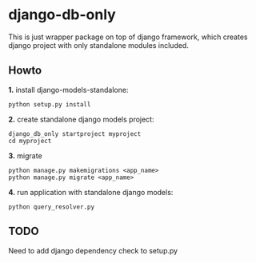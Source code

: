 # django-db-only

This is just wrapper package on top of django framework, which creates django project with only standalone modules included.

## Howto
**1.** install django-models-standalone: 

`python setup.py install`

**2.** create standalone django models project:

```
django_db_only startproject myproject
cd myproject
```

**3.** migrate

```
python manage.py makemigrations <app_name>
python manage.py migrate <app_name>
```

**4.** run application with standalone django models:

```
python query_resolver.py
```

## TODO

Need to add django dependency check to setup.py

